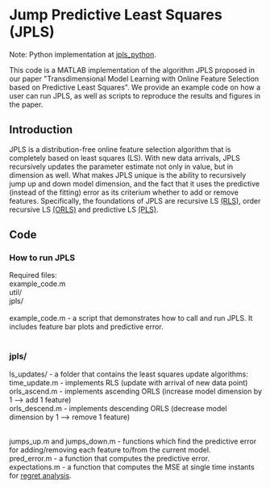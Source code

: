 # Jump Predictive Least Squares (JPLS)

Note: Python implementation at [jpls_python](https://github.com/marija-iloska/JPLS).

This code is a MATLAB implementation of the algorithm JPLS proposed in our paper "Transdimensional Model Learning with Online Feature Selection based on Predictive Least Squares".
We provide an example code on how a user can run JPLS, as well as scripts to reproduce the results and figures in the paper.

## Introduction
JPLS is a distribution-free online feature selection algorithm that is completely based on least squares (LS). With new data arrivals, JPLS recursively updates the parameter estimate not only
in value, but in dimension as well. What makes JPLS unique is the ability to recursively jump up and down model dimension, and the fact that it uses the predictive (instead of the fitting) error as its criterium whether to add or remove features.
Specifically, the foundations of JPLS are recursive LS [(RLS)](https://dl.acm.org/doi/book/10.5555/151045), order recursive LS [(ORLS)](https://dl.acm.org/doi/book/10.5555/151045) and predictive LS [(PLS)](https://academic.oup.com/imamci/article-abstract/3/2-3/211/660741).

## Code

### How to run JPLS
Required files: <br/> 
example_code.m <br/> 
util/ <br/> 
jpls/ <br/> 
<br/> 
example_code.m - a script that demonstrates how to call and run JPLS. It includes feature bar plots and predictive error. <br/> 
<br/> 

### jpls/
ls_updates/ - a folder that contains the least squares update algorithms: <br/> 
time_update.m  - implements RLS (update with arrival of new data point) <br/> 
orls_ascend.m  - implements ascending ORLS (increase model dimension by 1 --> add 1 feature) <br/> 
orls_descend.m - implements descending ORLS (decrease model dimension by 1 --> remove 1 feature) <br/> 
<br/> 

jumps_up.m  and  jumps_down.m - functions which find the predictive error for adding/removing each feature to/from the current model. <br/> 
pred_error.m - a function that computes the predictive error. <br/> 
expectations.m - a function that computes the MSE at single time instants for [regret analysis](https://pubsonline.informs.org/doi/abs/10.1287/opre.30.5.961). <br/> 

###


